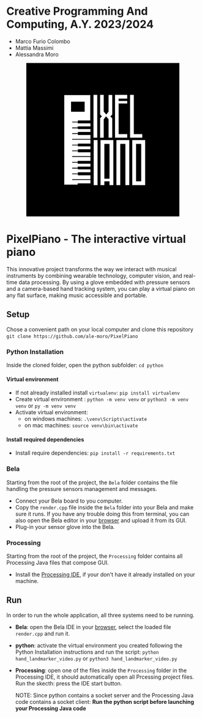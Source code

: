 # Creative Programming And Computing, A.Y. 2023/2024
- Marco Furio Colombo
- Mattia Massimi
- Alessandra Moro




  
<p align="center">
  <img src="assets/logo.jpg" alt="PixelPiano by Colombo, Massimi, Moro" width="400" title="PixelPiano by Colombo, Massimi, Moro"/>
</p>


# PixelPiano - The interactive virtual piano
This innovative project transforms the way we interact with musical instruments by combining wearable technology, computer vision, and real-time data processing. 
By using a glove embedded with pressure sensors and a camera-based hand tracking system, you can play a virtual piano on any flat surface, making music accessible and portable.


## Setup 
Chose a convenient path on your local computer and clone this repository  `git clone https://github.com/ale-moro/PixelPiano`

### Python Installation
Inside the cloned folder, open the python subfolder: `cd python`

#### Virtual environment
- If not already installed install `virtualenv`: `pip install virtualenv`
- Create virtual environment : `python -m venv venv` or `python3 -m venv venv` or `py -m venv venv`
- Activate virtual environment:
  - on windows machines: `.\venv\Scripts\activate`
  - on mac machines: `source venv\bin\activate`

#### Install required dependencies
- Install require dependencies: `pip install -r requirements.txt`

### Bela
Starting from the root of the project, the `Bela` folder contains the file handling the pressure sensors management and messages.
- Connect your Bela board to you computer.
- Copy the `render.cpp` file inside the `Bela` folder into your Bela and make sure it runs.
  If you have any trouble doing this from terminal, you can also open the Bela editor in your [browser](http://bela.local/) and upload it from its GUI.
- Plug-in your sensor glove into the Bela.

### Processing
Starting from the root of the project, the `Processing` folder contains all Processing Java files that compose GUI.
- Install the [Processing IDE](https://processing.org/download), if your don't have it already installed on your machine.

## Run
In order to run the whole application, all three systems need to be running.
- **Bela**: open the Bela IDE in your [browser](http://bela.local/), select the loaded file `render.cpp` and run it.
- **python**: activate the virtual environment you created following the Python Installation instructions and run the script:
  `python hand_landmarker_video.py` or `python3 hand_landmarker_video.py`
- **Processing**: open one of the files inside the `Processing` folder in the Processing IDE, it should automatically open all Prcessing project files.
  Run the skecth: press the IDE start button.

  NOTE:
  Since python contains a socket server and the Processing Java code contains a socket client:
  **Run the python script before launching your Processing Java code**
   

